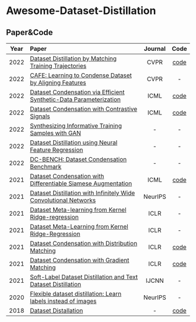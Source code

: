 # Awesome-Dataset-Distillation

## Paper&Code

| Year | Paper                                                        | Journal |                             Code                             |
| :--: | :----------------------------------------------------------- | :-----: | :----------------------------------------------------------: |
| 2022 | [Dataset Distillation by Matching Training Trajectories](https://arxiv.org/abs/2203.11932) |  CVPR   | [code](https://github.com/GeorgeCazenavette/mtt-distillation) |
| 2022 | [CAFE: Learning to Condense Dataset by Aligning Features](https://arxiv.org/abs/2203.01531) |  CVPR   |                              -                               |
| 2022 | [Dataset Condensation via Efficient Synthetic-Data Parameterization](https://arxiv.org/abs/2205.14959) |  ICML   | [code](https://github.com/snu-mllab/Efficient-Dataset-Condensation) |
| 2022 | [Dataset Condensation with Contrastive Signals](https://arxiv.org/abs/2202.02916) |  ICML   |         [code](https://github.com/Saehyung-Lee/DCC)          |
| 2022 | [Synthesizing Informative Training Samples with GAN](https://arxiv.org/abs/2204.07513) |    -    |                              -                               |
| 2022 | [Dataset Distillation using Neural Feature Regression](https://arxiv.org/abs/2206.00719) |    -    |                              -                               |
| 2022 | [DC-BENCH: Dataset Condensation Benchmark](https://arxiv.org/abs/2207.09639) |    -    |                              -                               |
| 2021 | [Dataset Condensation with Differentiable Siamese Augmentation](https://proceedings.mlr.press/v139/zhao21a.html) |  ICML   |   [code](https://github.com/VICO-UoE/DatasetCondensation)    |
| 2021 | [Dataset Distillation with Infinitely Wide Convolutional Networks](https://openreview.net/forum?id=hXWPpJedrVP) | NeurIPS |                              -                               |
| 2021 | [Dataset Meta-learning from Kernel Ridge-regression](https://arxiv.org/abs/2011.00050v3) |  ICLR   |                              -                               |
| 2021 | [Dataset Meta-Learning from Kernel Ridge-Regression](https://openreview.net/forum?id=l-PrrQrK0QR) |  ICLR   |                              -                               |
| 2021 | [Dataset Condensation with Distribution Matching](https://arxiv.org/abs/2110.04181) |  ICLR   |   [code](https://github.com/VICO-UoE/DatasetCondensation)    |
| 2021 | [Dataset Condensation with Gradient Matching](https://arxiv.org/abs/2006.05929) |  ICLR   |   [code](https://github.com/VICO-UoE/DatasetCondensation)    |
| 2021 | [Soft-Label Dataset Distillation and Text Dataset Distillation](https://ieeexplore.ieee.org/abstract/document/9533769) |  IJCNN  |                              -                               |
| 2020 | [Flexible dataset distillation: Learn labels instead of images](https://arxiv.org/abs/2006.08572) | NeurIPS |                              -                               |
| 2018 | [Dataset Distallation](https://arxiv.org/abs/1811.10959)     |    -    |     [code](https://github.com/SsnL/dataset-distillation)     |



